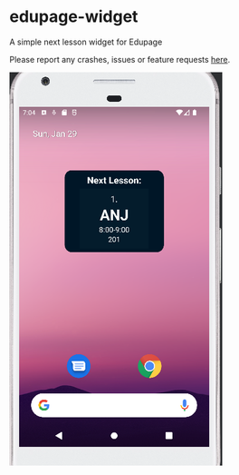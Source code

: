 # edupage-widget
A simple next lesson widget for Edupage

Please report any crashes, issues or feature requests [here](https://github.com/ivanhrabcak/edupage-widget/issues/new).

![widget screenshot](screenshots/widget.png)